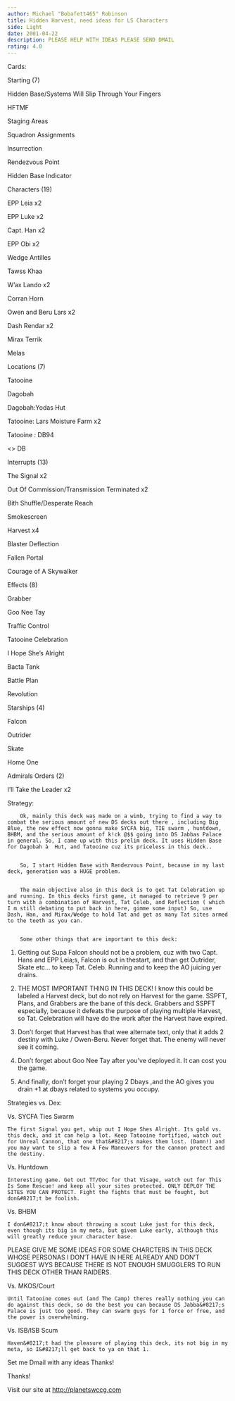 ```yaml
---
author: Michael "Bobafett465" Robinson
title: Hidden Harvest, need ideas for LS Characters
side: Light
date: 2001-04-22
description: PLEASE HELP WITH IDEAS PLEASE SEND DMAIL
rating: 4.0
---
```

Cards: 

Starting (7)
Hidden Base/Systems Will Slip Through Your Fingers 		
HFTMF 
Staging Areas	 
Squadron Assignments
Insurrection 
Rendezvous Point
Hidden Base Indicator

Characters (19)
EPP Leia x2 
EPP Luke x2 
Capt. Han x2   
EPP Obi x2  
Wedge Antilles 
Tawss Khaa 
W&#8217;ax Lando x2  
Corran Horn 
Owen and Beru Lars x2 
Dash Rendar x2 
Mirax Terrik
Melas

Locations (7)
Tatooine 
Dagobah
Dagobah:Yodas Hut
Tatooine: Lars Moisture Farm x2 
Tatooine : DB94
<> DB

Interrupts (13)
The Signal x2 
Out Of Commission/Transmission Terminated x2 
Bith Shuffle/Desperate Reach
Smokescreen
Harvest x4
Blaster Deflection
Fallen Portal 
Courage of A Skywalker 

Effects (8)
Grabber 
Goo Nee Tay 
Traffic Control
Tatooine Celebration 
I Hope She&#8217;s Alright
Bacta Tank
Battle Plan
Revolution 

Starships (4)
Falcon 
Outrider 
Skate 
Home One

Admirals Orders (2)
I&#8217;ll Take the Leader x2 



Strategy: 

 


		Ok, mainly this deck was made on a wimb, trying to find a way to combat the serious amount of new DS decks out there , including Big Blue, the new effect now gonna make SYCFA big, TIE swarm , huntdown, BHBM, and the serious amount of k!ck @$$ going into DS Jabbas Palace in general. So, I came up with this prelim deck. It uses Hidden Base for Dagobah à  Hut, and Tatooine cuz its priceless in this deck.. 

		So, I start Hidden Base with Rendezvous Point, because in my last deck, generation was a HUGE problem. 

		The main objective also in this deck is to get Tat Celebration up and running. In this decks first game, it managed to retrieve 9 per turn with a combination of Harvest, Tat Celeb, and Reflection ( which I m still debating to put back in here, gimme some input) So, use Dash, Han, and Mirax/Wedge to hold Tat and get as many Tat sites armed to the teeth as you can.

		Some other things that are important to this deck:

1)	Getting out Supa Falcon should not be a problem, cuz with two Capt. Hans and EPP Leia;s, Falcon is out in thestart, and than get Outrider, Skate etc&#8230; to keep Tat. Celeb. Running and to keep the AO juicing yer drains. 
2)	THE MOST IMPORTANT THING IN THIS DECK! I know this could be labeled a Harvest deck, but do not rely on Harvest for the game. SSPFT, Plans, and Grabbers are the bane of this deck. Grabbers and SSPFT especially, because it defeats the purpose of playing multiple Harvest, so Tat. Celebration will have do the work after the Harvest have expired. 
3)	Don&#8217;t forget that Harvest has that wee alternate text, only that it adds 2 destiny with Luke / Owen-Beru. Never forget that. The enemy will never see it coming.
4)	Don&#8217;t forget about Goo Nee Tay after you&#8217;ve deployed it. It can cost you the game.
5)	And finally, don&#8217;t forget your playing 2 Dbays ,and the AO gives you drain +1 at dbays related to systems you occupy. 


Strategies vs. Dex: 

Vs. SYCFA Ties Swarm
	The first Signal you get, whip out I Hope Shes Alright. Its gold vs. this deck, and it can help a lot. Keep Tatooine fortified, watch out for Unreal Cannon, that one that&#8217;s makes them lost. (Damn!) and you may want to slip a few A Few Maneuvers for the cannon protect and the destiny.

Vs. Huntdown
	Interesting game. Get out TT/Ooc for that Visage, watch out for This Is Some Rescue! and keep all your sites protected. ONLY DEPLOY THE SITES YOU CAN PROTECT. Fight the fights that must be fought, but don&#8217;t be foolish.

Vs. BHBM
	I don&#8217;t know about throwing a scout Luke just for this deck, even though its big in my meta, but givem Luke early, although this will greatly reduce your character base.
PLEASE GIVE ME SOME IDEAS FOR SOME CHARCTERS IN THIS DECK WHOSE PERSONAS I DON&#8217;T HAVE IN HERE ALREADY AND DON&#8217;T SUGGEST WYS BECAUSE THERE IS NOT ENOUGH SMUGGLERS TO RUN THIS DECK OTHER THAN RAIDERS.	

Vs. MKOS/Court
	Until Tatooine comes out (and The Camp) theres really nothing you can do against this deck, so do the best you can because DS Jabba&#8217;s Palace is just too good. They can swarm guys for 1 force or free, and the power is overwhelming.

Vs. ISB/ISB Scum
	Haven&#8217;t had the pleasure of playing this deck, its not big in my meta, so I&#8217;ll get back to ya on that 1. 





Set me Dmail with any ideas Thanks! 

Thanks! 
Visit our site at http://planetswccg.com 
